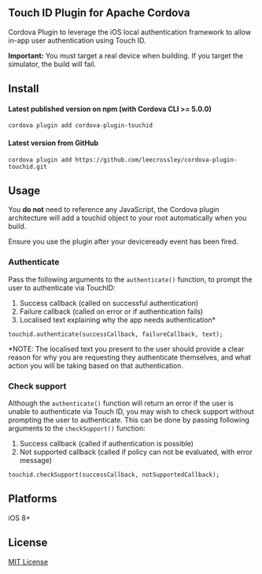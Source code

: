 ## Touch ID Plugin for Apache Cordova

Cordova Plugin to leverage the iOS local authentication framework to allow in-app user authentication using Touch ID.

**Important:** You must target a real device when building. If you target the simulator, the build will fail.

## Install

#### Latest published version on npm (with Cordova CLI >= 5.0.0)

```
cordova plugin add cordova-plugin-touchid
```

#### Latest version from GitHub

```
cordova plugin add https://github.com/leecrossley/cordova-plugin-touchid.git
```

## Usage

You **do not** need to reference any JavaScript, the Cordova plugin architecture will add a touchid object to your root automatically when you build.

Ensure you use the plugin after your deviceready event has been fired.

### Authenticate

Pass the following arguments to the `authenticate()` function, to prompt the user to authenticate via TouchID:

1. Success callback (called on successful authentication)
2. Failure callback (called on error or if authentication fails)
3. Localised text explaining why the app needs authentication*

```
touchid.authenticate(successCallback, failureCallback, text);
```

*NOTE: The localised text you present to the user should provide a clear reason for why you are requesting they authenticate themselves, and what action you will be taking based on that authentication.

### Check support

Although the `authenticate()` function will return an error if the user is unable to authenticate via Touch ID, you may wish to check support without prompting the user to authenticate. This can be done by passing following arguments to the `checkSupport()` function:

1. Success callback (called if authentication is possible)
2. Not supported callback (called if policy can not be evaluated, with error message)

```
touchid.checkSupport(successCallback, notSupportedCallback);
```

## Platforms

iOS 8+

## License

[MIT License](http://ilee.mit-license.org)
